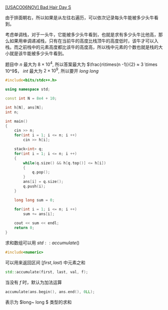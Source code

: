 

[[USACO06NOV] Bad Hair Day S](https://www.luogu.com.cn/problem/P2866)

由于排面朝右，所以如果是从左往右遍历，可以依次记录每头牛能被多少头牛看到。

考虑单调栈，对于一头牛，它能被多少头牛看到，也就是求有多少头牛比他高，那么如果用单调递减栈，只有在当前牛的高度比栈顶牛的高度低时，该牛才可以入栈。而之前栈中的元素高度都比该牛的高度高，所以栈中元素的个数也就是栈的大小就是该牛能被多少头牛看到。

题目中 $n$ 最大为 $8 \times 10^4$, 所以答案最大为 $\frac{n\times(n -1)}{2} ≈ 3 \times 10^9$， $int$ 最大为 $2 \times 10^9$, 所以要开 $long ~ long$ 

```c++
#include<bits/stdc++.h>

using namespace std;

const int N = 8e4 + 10;

int h[N], ans[N];
int n;

int main()
{
    cin >> n;
    for(int i = 1; i <= n; i ++)
        cin >> h[i];

    stack<int> q;
    for(int i = 1; i <= n; i ++)
    {
        while(q.size() && h[q.top()] <= h[i])
        {
            q.pop();
        }
        ans[i] = q.size();
        q.push(i);
    }

    long long sum = 0;

    for(int i = 1; i <= n; i ++)
        sum += ans[i];
    
    cout << sum << endl;
    return 0;
}
```

求和数组可以用 $std::accumulate()$ 

```c++
#include<numeric>
```

可以用来返回区间 $[first, last)$ 中元素之和

```c++
std::accumulate(first, last, val, f);
```

当没有 $f$ 时，默认为加法运算

```c++
accumulate(ans.begin(), ans.end(), 0LL);
```

表示为 $long~ long $ 类型的求和